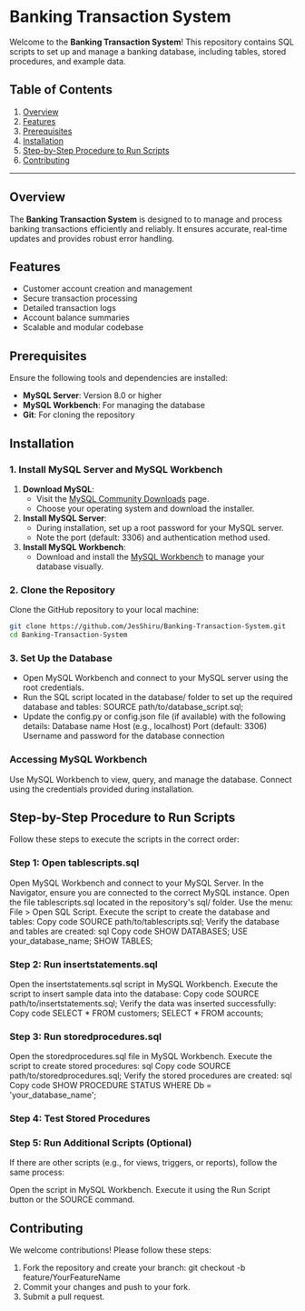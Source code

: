 # Banking Transaction System

Welcome to the **Banking Transaction System**! This repository contains SQL scripts to set up and manage a banking database, including tables, stored procedures, and example data.


## Table of Contents

1. [Overview](#overview)
2. [Features](#features)
3. [Prerequisites](#prerequisites)
4. [Installation](#installation)
5. [Step-by-Step Procedure to Run Scripts](#step-by-step-procedure-to-run-scripts)
6. [Contributing](#contributing)

---

## Overview

The **Banking Transaction System** is designed to to manage and process banking transactions efficiently and reliably. It ensures accurate, real-time updates and provides robust error handling.  

## Features

- Customer account creation and management
- Secure transaction processing
- Detailed transaction logs
- Account balance summaries
- Scalable and modular codebase

## Prerequisites

Ensure the following tools and dependencies are installed:

- **MySQL Server**: Version 8.0 or higher
- **MySQL Workbench**: For managing the database
- **Git**: For cloning the repository  

## Installation

### 1. Install MySQL Server and MySQL Workbench
1. **Download MySQL**:
   - Visit the [MySQL Community Downloads](https://dev.mysql.com/downloads/mysql/) page.
   - Choose your operating system and download the installer.
2. **Install MySQL Server**:
   - During installation, set up a root password for your MySQL server.
   - Note the port (default: 3306) and authentication method used.
3. **Install MySQL Workbench**:
   - Download and install the [MySQL Workbench](https://dev.mysql.com/downloads/workbench/) to manage your database visually.

### 2. Clone the Repository
   Clone the GitHub repository to your local machine:
   ```bash
   git clone https://github.com/JesShiru/Banking-Transaction-System.git
   cd Banking-Transaction-System
   ```
### 3. Set Up the Database
- Open MySQL Workbench and connect to your MySQL server using the root credentials.
- Run the SQL script located in the database/ folder to set up the required database and tables:
    SOURCE path/to/database_script.sql;
- Update the config.py or config.json file (if available) with the following details:
    Database name
    Host (e.g., localhost)
    Port (default: 3306)
    Username and password for the database connection
### Accessing MySQL Workbench
Use MySQL Workbench to view, query, and manage the database. Connect using the credentials provided during installation.

## Step-by-Step Procedure to Run Scripts
Follow these steps to execute the scripts in the correct order:

### Step 1: Open tablescripts.sql
Open MySQL Workbench and connect to your MySQL Server.
In the Navigator, ensure you are connected to the correct MySQL instance.
Open the file tablescripts.sql located in the repository's sql/ folder.
Use the menu: File > Open SQL Script.
Execute the script to create the database and tables:
Copy code
SOURCE path/to/tablescripts.sql;
Verify the database and tables are created:
sql
Copy code
SHOW DATABASES;
USE your_database_name;
SHOW TABLES;

### Step 2: Run insertstatements.sql
Open the insertstatements.sql script in MySQL Workbench.
Execute the script to insert sample data into the database:
Copy code
SOURCE path/to/insertstatements.sql;
Verify the data was inserted successfully:
Copy code
SELECT * FROM customers;
SELECT * FROM accounts;

### Step 3: Run storedprocedures.sql
Open the storedprocedures.sql file in MySQL Workbench.
Execute the script to create stored procedures:
sql
Copy code
SOURCE path/to/storedprocedures.sql;
Verify the stored procedures are created:
sql
Copy code
SHOW PROCEDURE STATUS WHERE Db = 'your_database_name';

### Step 4: Test Stored Procedures

### Step 5: Run Additional Scripts (Optional)
If there are other scripts (e.g., for views, triggers, or reports), follow the same process:

Open the script in MySQL Workbench.
Execute it using the Run Script button or the SOURCE command.

## Contributing
We welcome contributions! Please follow these steps:
1. Fork the repository and create your branch:
git checkout -b feature/YourFeatureName
2. Commit your changes and push to your fork.
3. Submit a pull request.
